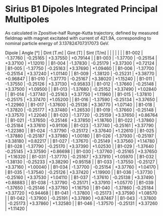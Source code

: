 Sirius B1 Dipoles Integrated Principal Multipoles
=================================================

As calculated in Zpositive-half Runge-Kutta trajectory,
defined by measured fieldmap with magnet excitated with current of 421.9A,
corresponding to nominal particle energy of 3.137824707317073 GeV.

  Dipole   |  Angle [°]   |  Dint [T.m]  |   Gint [T]   |  Sint [T/m]  |
           |              |              |              |              |
|  B1-002  |   -1.37760   |   -0.25165   |   +3.37550   |   +0.79144   |
|  B1-003  |   -1.37700   |   -0.25154   |   +3.37100   |   +1.12010   |
|  B1-004  |   -1.37830   |   -0.25179   |   +3.37300   |   +0.72124   |
|  B1-005  |   -1.37750   |   -0.25163   |   +3.37690   |   +1.09460   |
|  B1-006  |   -1.37700   |   -0.25154   |   +3.37240   |   +1.01140   |
|  B1-009  |   -1.38120   |   -0.25231   |   +3.38770   |   +0.96847   |
|  B1-010  |   -1.37770   |   -0.25167   |   +3.38020   |   +1.15240   |
|  B1-011  |   -1.37550   |   -0.25126   |   +3.37130   |   +0.95833   |
|  B1-012  |   -1.37660   |   -0.25148   |   +3.37500   |   +1.09500   |
|  B1-013  |   -1.37680   |   -0.25152   |   +3.37490   |   +1.02840   |
|  B1-014  |   -1.37740   |   -0.25163   |   +3.37750   |   +1.11960   |
|  B1-015  |   -1.37810   |   -0.25175   |   +3.37470   |   +1.05200   |
|  B1-016  |   -1.37590   |   -0.25134   |   +3.37650   |   +1.22960   |
|  B1-017  |   -1.37600   |   -0.25136   |   +3.36770   |   +1.07140   |
|  B1-018  |   -1.37820   |   -0.25177   |   +3.37480   |   +1.26530   |
|  B1-019  |   -1.37660   |   -0.25148   |   +3.37570   |   +1.22040   |
|  B1-020  |   -1.37720   |   -0.25159   |   +3.37650   |   +0.86764   |
|  B1-021  |   -1.37650   |   -0.25146   |   +3.37850   |   +1.18760   |
|  B1-022  |   -1.37860   |   -0.25184   |   +3.37610   |   +0.91106   |
|  B1-023  |   -1.37740   |   -0.25161   |   +3.37790   |   +1.22380   |
|  B1-024  |   -1.37790   |   -0.25172   |   +3.37640   |   +1.22610   |
|  B1-025  |   -1.37880   |   -0.25187   |   +3.37980   |   +1.00180   |
|  B1-026  |   -1.37930   |   -0.25197   |   +3.38180   |   +0.82217   |
|  B1-027  |   -1.37670   |   -0.25149   |   +3.37560   |   +1.14780   |
|  B1-028  |   -1.37790   |   -0.25170   |   +3.37390   |   +1.02530   |
|  B1-029  |   -1.37640   |   -0.25145   |   +3.37590   |   +0.86698   |
|  B1-030  |   -1.37760   |   -0.25165   |   +3.37650   |   +1.16320   |
|  B1-031  |   -1.37770   |   -0.25167   |   +3.37910   |   +1.05970   |
|  B1-032  |   -1.38130   |   -0.25233   |   +3.38290   |   +0.95158   |
|  B1-033  |   -1.37550   |   -0.25127   |   +3.37160   |   +1.00040   |
|  B1-034  |   -1.37700   |   -0.25154   |   +3.37760   |   +1.04170   |
|  B1-035  |   -1.37540   |   -0.25126   |   +3.37420   |   +1.19900   |
|  B1-036  |   -1.37730   |   -0.25160   |   +3.37530   |   +1.04110   |
|  B1-037  |   -1.37610   |   -0.25138   |   +3.37490   |   +0.88883   |
|  B1-038  |   -1.37790   |   -0.25171   |   +3.37910   |   +1.05770   |
|  B1-039  |   -1.37650   |   -0.25146   |   +3.37760   |   +1.16750   |
|  B1-040  |   -1.37860   |   -0.25184   |   +3.37720   |   +0.94468   |
|  B1-041  |   -1.37800   |   -0.25173   |   +3.37590   |   +1.08570   |
|  B1-042  |   -1.37900   |   -0.25191   |   +3.37890   |   +0.87467   |
|  B1-043  |   -1.37800   |   -0.25173   |   +3.37860   |   +1.32580   |
|  B1-046  |   -1.37570   |   -0.25131   |   +3.37260   |   +1.11420   |
